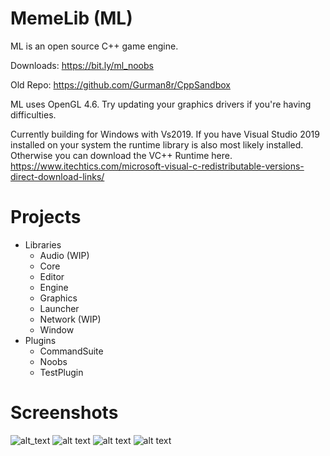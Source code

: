 # MemeLib (ML)

ML is an open source C++ game engine.

Downloads: https://bit.ly/ml_noobs

Old Repo: https://github.com/Gurman8r/CppSandbox

ML uses OpenGL 4.6. Try updating your graphics drivers if you're having difficulties.

Currently building for Windows with Vs2019.
If you have Visual Studio 2019 installed on your system the runtime library is also most likely installed.
Otherwise you can download the VC++ Runtime here.
https://www.itechtics.com/microsoft-visual-c-redistributable-versions-direct-download-links/

# Projects

- Libraries
  - Audio (WIP)
  - Core
  - Editor
  - Engine
  - Graphics
  - Launcher
  - Network (WIP)
  - Window
- Plugins
  - CommandSuite
  - Noobs
  - TestPlugin

# Screenshots

![alt_text](https://i.imgur.com/TyIgSw9.png)
![alt text](https://i.imgur.com/JS4bQdL.png)
![alt text](https://i.imgur.com/9F3BuaL.png)
![alt text](https://i.imgur.com/dfm47zC.png)
